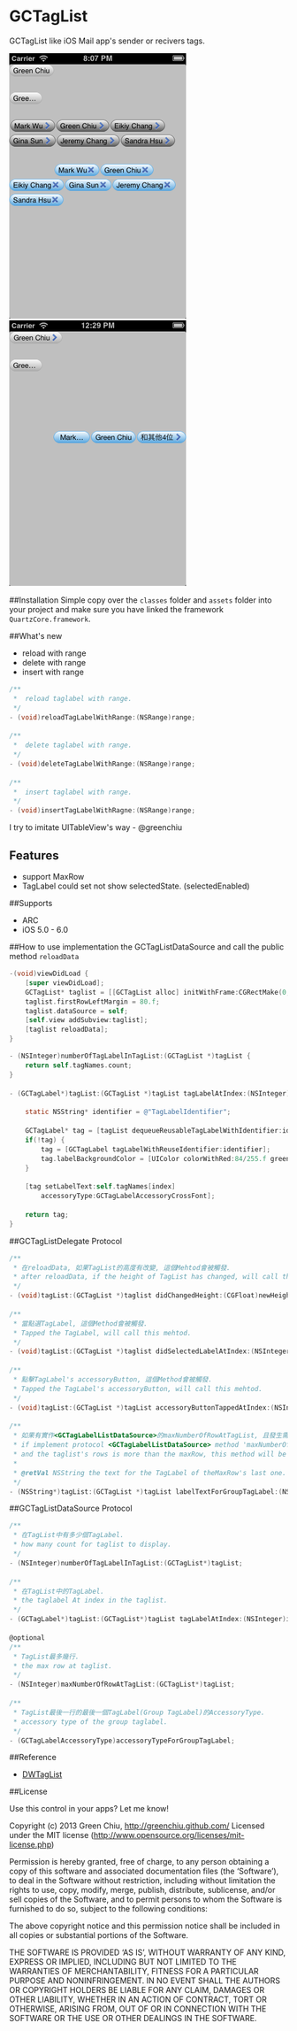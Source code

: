 GCTagList
=========

GCTagList like iOS Mail app's sender or recivers tags.

![](Screenshot.png) 
![](Screenshot2.png)

##Installation
Simple copy over the `classes` folder and `assets` folder into your project and make sure you have linked the framework `QuartzCore.framework`.

##What's new

* reload with range
* delete with range
* insert with range 


```Objective-C   
/**
 *  reload taglabel with range.
 */
- (void)reloadTagLabelWithRange:(NSRange)range;

/**
 *  delete taglabel with range.
 */
- (void)deleteTagLabelWithRange:(NSRange)range;

/**
 *  insert taglabel with range.
 */
- (void)insertTagLabelWithRagne:(NSRange)range;   
```

I try to imitate UITableView's way - @greenchiu

## Features

* support MaxRow
* TagLabel could set not show selectedState. (selectedEnabled)

##Supports

* ARC
* iOS 5.0 - 6.0

##How to use
implementation the GCTagListDataSource and call the public method `reloadData`  

```Objective-C   
-(void)viewDidLoad {
	[super viewDidLoad];
	GCTagList* taglist = [[GCTagList alloc] initWithFrame:CGRectMake(0, 180, 320, 200)];
    taglist.firstRowLeftMargin = 80.f;
    taglist.dataSource = self;
    [self.view addSubview:taglist];
    [taglist reloadData];
}
```

```Objective-C   
- (NSInteger)numberOfTagLabelInTagList:(GCTagList *)tagList {
    return self.tagNames.count;
}

- (GCTagLabel*)tagList:(GCTagList *)tagList tagLabelAtIndex:(NSInteger)index {
    
    static NSString* identifier = @"TagLabelIdentifier";
    
    GCTagLabel* tag = [tagList dequeueReusableTagLabelWithIdentifier:identifier];
    if(!tag) {
        tag = [GCTagLabel tagLabelWithReuseIdentifier:identifier];
        tag.labelBackgroundColor = [UIColor colorWithRed:84/255.f green:164/255.f blue:222/255.f alpha:1.f];
    }
    
    [tag setLabelText:self.tagNames[index]
        accessoryType:GCTagLabelAccessoryCrossFont];
    
    return tag;
}
```


##GCTagListDelegate Protocol

```Objective-C   
/**
 * 在reloadData, 如果TagList的高度有改變, 這個Mehtod會被觸發.
 * after reloadData, if the height of TagList has changed, will call this method.
 */
- (void)tagList:(GCTagList *)taglist didChangedHeight:(CGFloat)newHeight;

/**
 * 當點選TagLabel, 這個Method會被觸發.
 * Tapped the TagLabel, will call this mehtod.
 */
- (void)tagList:(GCTagList *)taglist didSelectedLabelAtIndex:(NSInteger)index;

/**
 * 點擊TagLabel's accessoryButton, 這個Method會被觸發.
 * Tapped the TagLabel's accessoryButton, will call this mehtod.
 */
- (void)tagList:(GCTagList *)tagList accessoryButtonTappedAtIndex:(NSInteger)index;

/**
 * 如果有實作<GCTagLabelListDataSource>的maxNumberOfRowAtTagList, 且發生需省略後續的TagLabel時會被觸發.
 * if implement protocol <GCTagLabelListDataSource> method 'maxNumberOfRowAtTagList' 
 * and the taglist's rows is more than the maxRow, this method will be call.
 * 
 * @retVal NSString the text for the TagLabel of theMaxRow's last one.
 */
- (NSString*)tagList:(GCTagList *)tagList labelTextForGroupTagLabel:(NSInteger)interruptIndex;
```

##GCTagListDataSource Protocol
```Objective-C   
/**
 * 在TagList中有多少個TagLabel.
 * how many count for taglist to display.
 */
- (NSInteger)numberOfTagLabelInTagList:(GCTagList*)tagList;

/**
 * 在TagList中的TagLabel.
 * the taglabel At index in the taglist.
 */
- (GCTagLabel*)tagList:(GCTagList*)tagList tagLabelAtIndex:(NSInteger)index;

@optional
/**
 * TagList最多幾行.
 * the max row at taglist.
 */
- (NSInteger)maxNumberOfRowAtTagList:(GCTagList*)tagList;

/**
 * TagList最後一行的最後一個TagLabel(Group TagLabel)的AccessoryType.
 * accessory type of the group taglabel.
 */
- (GCTagLabelAccessoryType)accessoryTypeForGroupTagLabel;
```

##Reference

* [DWTagList](https://github.com/domness/DWTagList)

##License

Use this control in your apps? Let me know!

Copyright (c) 2013 Green Chiu, http://greenchiu.github.com/ Licensed under the MIT license (http://www.opensource.org/licenses/mit-license.php)

Permission is hereby granted, free of charge, to any person obtaining a copy of this software and associated documentation files (the ‘Software’), to deal in the Software without restriction, including without limitation the rights to use, copy, modify, merge, publish, distribute, sublicense, and/or sell copies of the Software, and to permit persons to whom the Software is furnished to do so, subject to the following conditions:

The above copyright notice and this permission notice shall be included in all copies or substantial portions of the Software.

THE SOFTWARE IS PROVIDED ‘AS IS’, WITHOUT WARRANTY OF ANY KIND, EXPRESS OR IMPLIED, INCLUDING BUT NOT LIMITED TO THE WARRANTIES OF MERCHANTABILITY, FITNESS FOR A PARTICULAR PURPOSE AND NONINFRINGEMENT. IN NO EVENT SHALL THE AUTHORS OR COPYRIGHT HOLDERS BE LIABLE FOR ANY CLAIM, DAMAGES OR OTHER LIABILITY, WHETHER IN AN ACTION OF CONTRACT, TORT OR OTHERWISE, ARISING FROM, OUT OF OR IN CONNECTION WITH THE SOFTWARE OR THE USE OR OTHER DEALINGS IN THE SOFTWARE.
